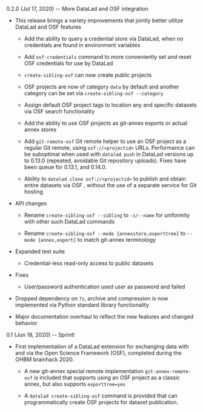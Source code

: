 0.2.0 (Jul 17, 2020) -- More DataLad and OSF integration

- This release brings a variety improvements that jointly better utilize
  DataLad and OSF features

  - Add the ability to query a credential store via DataLad, when no
    credentials are found in environment variables

  - Add `osf-credentials` command to more conveniently set and reset
    OSF credentials for use by DataLad

  - `create-sibling-osf` can now create public projects

  - OSF projects are now of category `data` by default and another category
    can be set via `create-sibling-osf --category`

  - Assign default OSF project tags to location any and specific datasets
    via OSF search functionality

  - Add the ability to use OSF projects as git-annex exports or actual annex
    stores

  - Add `git-remote-osf` Git remote helper to use an OSF project as a regular
    Git remote, using `osf://<projectid>` URLs. Performance can be suboptimal
    when used with `datalad push` in DataLad versions up to 0.13.0 (repeated,
    avoidable Git repository uploads). Fixes have been queue for 0.13.1, and
    0.14.0.

  - Ability to `datalad clone osf://<projectid>` to publish and obtain entire
    datasets via OSF , without the use of a separate service for Git hosting

- API changes

  - Rename `create-sibling-osf --sibling` to `-s/--name` for uniformity with
    other such DataLad commands

  - Rename `create-sibling-osf --mode {annexstore,exporttree}` to
    `--mode {annex,export}` to match git-annex terminology

- Expanded test suite

  - Credential-less read-only access to public datasets

- Fixes

  - User/password authentication used user as password and failed

- Dropped dependency on `7z`, archive and compression is now implemented via
  Python standard library functionality

- Major documentation overhaul to reflect the new features and changed behavior


0.1 (Jun 18, 2020) -- Sprint!

- First implementation of a DataLad extension for exchanging data with and
  via the Open Science Framework (OSF), completed during the OHBM brainhack
  2020.

  - A new git-annex special remote implementation `git-annex-remote-osf`
    is included that supports using an OSF project as a classic annex,
    but also supports `exporttree=yes`

  - A `datalad create-sibling-osf` command is provided that can
    programmatically create OSF projects for dataset publication.
